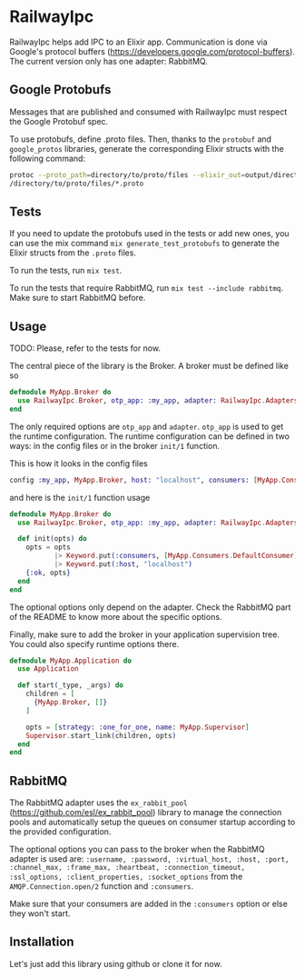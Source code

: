 # RailwayIpc

RailwayIpc helps add IPC to an Elixir app. Communication is done via Google's protocol buffers (https://developers.google.com/protocol-buffers). The current version only has one adapter: RabbitMQ.

## Google Protobufs

Messages that are published and consumed with RailwayIpc must respect the Google Protobuf spec.

To use protobufs, define .proto files.  Then, thanks to the `protobuf` and `google_protos`
libraries, generate the corresponding Elixir structs with the following command:

```bash
protoc --proto_path=directory/to/proto/files --elixir_out=output/directory
/directory/to/proto/files/*.proto
```

## Tests

If you need to update the protobufs used in the tests or add new ones, you can use the mix command `mix generate_test_protobufs` to generate the Elixir structs from the `.proto` files.

To run the tests, run `mix test`.

To run the tests that require RabbitMQ, run `mix test --include rabbitmq`. Make sure to start
RabbitMQ before.

## Usage

TODO: Please, refer to the tests for now.

The central piece of the library is the Broker.  A broker must be defined like so

```elixir
defmodule MyApp.Broker do
  use RailwayIpc.Broker, otp_app: :my_app, adapter: RailwayIpc.Adapters.RabbitMQ
end
```

The only required options are `otp_app` and `adapter`.  `otp_app` is used to get the runtime
configuration.  The runtime configuration can be defined in two ways: in the config files or in
the broker `init/1` function.

This is how it looks in the config files

```elixir
config :my_app, MyApp.Broker, host: "localhost", consumers: [MyApp.Consumers.DefaultConsumer]
```

and here is the `init/1` function usage

```elixir
defmodule MyApp.Broker do
  use RailwayIpc.Broker, otp_app: :my_app, adapter: RailwayIpc.Adapters.RabbitMQ

  def init(opts) do
    opts = opts
           |> Keyword.put(:consumers, [MyApp.Consumers.DefaultConsumer])
           |> Keyword.put(:host, "localhost")
    {:ok, opts}
  end
end
```

The optional options only depend on the adapter.  Check the RabbitMQ part of the README to know
more about the specific options.

Finally, make sure to add the broker in your application supervision tree.  You could also specify
runtime options there.

```elixir
defmodule MyApp.Application do
  use Application

  def start(_type, _args) do
    children = [
      {MyApp.Broker, []}
    ]

    opts = [strategy: :one_for_one, name: MyApp.Supervisor]
    Supervisor.start_link(children, opts)
  end
end
```

## RabbitMQ

The RabbitMQ adapter uses the `ex_rabbit_pool` (https://github.com/esl/ex_rabbit_pool) library to manage the connection pools and
automatically setup the queues on consumer startup according to the provided configuration.

The optional options you can pass to the broker when the RabbitMQ adapter is used are:
`:username, :password, :virtual_host, :host, :port, :channel_max, :frame_max, :heartbeat, :connection_timeout, :ssl_options, :client_properties, :socket_options` from the `AMQP.Connection.open/2` function and `:consumers`.

Make sure that your consumers are added in the `:consumers` option or else they won't start.

## Installation

Let's just add this library using github or clone it for now.
